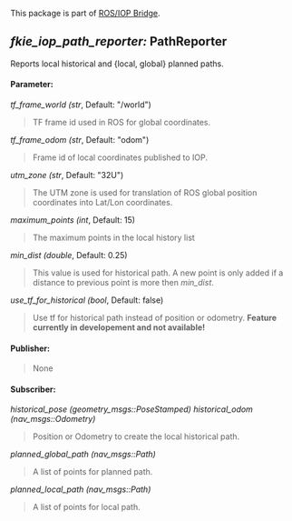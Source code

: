 This package is part of [ROS/IOP Bridge](https://github.com/fkie/iop_core/blob/master/README.md).


## _fkie_iop_path_reporter:_ PathReporter

Reports local historical and {local, global} planned paths.

#### Parameter:

_tf_frame_world (str_, Default: "/world")

> TF frame id used in ROS for global coordinates.

_tf_frame_odom (str_, Default: "odom")

> Frame id of local coordinates published to IOP.

_utm_zone (str_, Default: "32U")

> The UTM zone is used for translation of ROS global position coordinates into Lat/Lon coordinates.

_maximum_points (int_, Default: 15)

> The maximum points in the local history list

_min_dist (double_, Default: 0.25)

> This value is used for historical path. A new point is only added if a distance to previous point is more then _min_dist_.

_use_tf_for_historical (bool_, Default: false)

> Use tf for historical path instead of position or odometry. **Feature currently in developement and not available!**

#### Publisher:

> None

#### Subscriber:

_historical_pose (geometry_msgs::PoseStamped)_
_historical_odom (nav_msgs::Odometry)_

> Position or Odometry to create the local historical path.

_planned_global_path (nav_msgs::Path)_

> A list of points for planned path.

_planned_local_path (nav_msgs::Path)_

> A list of points for local path.

